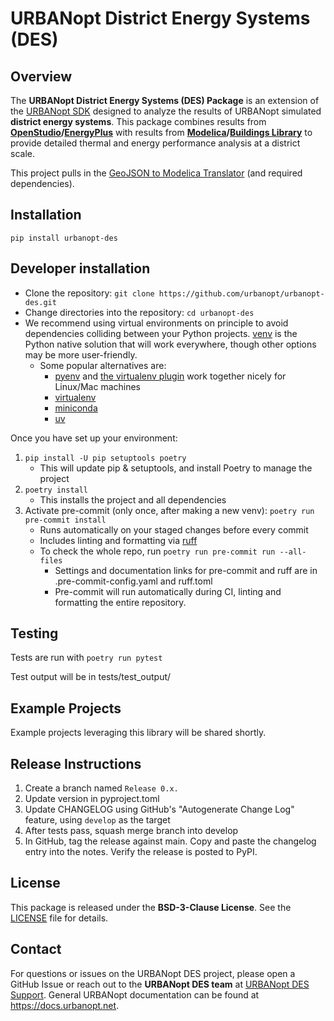 # URBANopt District Energy Systems (DES)

## Overview

The **URBANopt District Energy Systems (DES) Package** is an extension of the [URBANopt SDK](https://github.com/urbanopt) designed to analyze the results of URBANopt simulated **district energy systems**. This package combines results from **[OpenStudio](https://openstudio.net/)/[EnergyPlus](https://energyplus.net/)** with results from **[Modelica](https://modelica.org/)/[Buildings Library](https://simulationresearch.lbl.gov/modelica/)** to provide detailed thermal and energy performance analysis at a district scale.

This project pulls in the [GeoJSON to Modelica Translator](https://github.com/urbanopt/geojson-modelica-translator) (and required dependencies).

## Installation

`pip install urbanopt-des`

## Developer installation

- Clone the repository: `git clone https://github.com/urbanopt/urbanopt-des.git`
- Change directories into the repository: `cd urbanopt-des`
- We recommend using virtual environments on principle to avoid dependencies colliding between your Python projects. [venv](https://docs.python.org/3/library/venv.html) is the Python native solution that will work everywhere, though other options may be more user-friendly.
  - Some popular alternatives are:
    - [pyenv](https://github.com/pyenv/pyenv) and [the virtualenv plugin](https://github.com/pyenv/pyenv-virtualenv) work together nicely for Linux/Mac machines
    - [virtualenv](https://virtualenv.pypa.io/en/latest/)
    - [miniconda](https://docs.conda.io/projects/miniconda/en/latest/)
    - [uv](https://docs.astral.sh/uv/)

Once you have set up your environment:

1. `pip install -U pip setuptools poetry`
   - This will update pip & setuptools, and install Poetry to manage the project
1. `poetry install`
   - This installs the project and all dependencies
1. Activate pre-commit (only once, after making a new venv): `poetry run pre-commit install`
   - Runs automatically on your staged changes before every commit
   - Includes linting and formatting via [ruff](https://docs.astral.sh/ruff/)
   - To check the whole repo, run `poetry run pre-commit run --all-files`
     - Settings and documentation links for pre-commit and ruff are in .pre-commit-config.yaml and ruff.toml
     - Pre-commit will run automatically during CI, linting and formatting the entire repository.

## Testing

Tests are run with `poetry run pytest`

Test output will be in tests/test_output/

## Example Projects

Example projects leveraging this library will be shared shortly.

## Release Instructions

1. Create a branch named `Release 0.x.`
1. Update version in pyproject.toml
1. Update CHANGELOG using GitHub's "Autogenerate Change Log" feature, using `develop` as the target
1. After tests pass, squash merge branch into develop
1. In GitHub, tag the release against main. Copy and paste the changelog entry into the notes. Verify the release is posted to PyPI.

## License

This package is released under the **BSD-3-Clause License**. See the [LICENSE](LICENSE.md) file for details.

## Contact

For questions or issues on the URBANopt DES project, please open a GitHub Issue or reach out to the **URBANopt DES team** at [URBANopt DES Support](https://github.com/urbanopt/urbanopt-des/issues). General URBANopt documentation can be found at https://docs.urbanopt.net.
